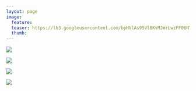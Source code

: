 ```yaml
---
layout: page
image:
  feature:
  teaser: https://lh3.googleusercontent.com/bpHVlAs95Vl8KvMJWrLwzFF06NTQGp_3G4ZXtdpCSdHLeTRd4lt5qNOmWQXfRVeOhVqDyvbrNwjZkcEskp4F0IGjkPUhrxt8wYEWj4aOj3jqQKLXmaNXWvu0OLZpqmwQlbHsw_VdJYJvxV3WU_KdOKGW3yStutkG8UAqyAchLINJo2zBP99oivTHOCazELNr8Rd-eKOAgOPP1Xre13z55gP28IPbJ78l9c67KHQLocpYDqc4mdP5HeuZmeZKkyG_R3oq6TLFiFuJaXGYBfxYMHYFhaCa55gHIWkEV6rW3JL2-LxVrm7piW-Ik118nfXzxCLrBPJRE-JI1OJ2wwKl6VfT2UquPQilQHCfnffdrr2c1OU3k6mzSGfGy9jjsiQ8gfjG7zq_RXAhXlYED50mLBBTCXi7umdqV3OiRg9pFhEAJPFxuaPHUzrTKIDHqYxG6iayOHTH6sG65xqZb6YqG_e4Tg7bB37q3e7t78LJzwjkEk6e-eharA2fANRU1WsTjuerU1Xt_GCBfg-_sUWGDJ9eY8lJl7xypnw-9Os5EBE=w245
  thumb:
---
```


[![](https://lh3.googleusercontent.com/nuKzsChyVsN7uccpthnfJEVH1zHQ9wqmrCnHW7OBjEz1Heq4fAZGnES3aiYnvnUj3L5DUOTwhh-hvweItUcCOKl4zkHQtiHLtbWxlORNioyi2e7UNGpMxxiV5K7nLveT5dD-j_OJRGgVeWDdpSB0w4zid0jqb4UB-BAr535yGKjoLCLoCZANHEF3nh16LGFfAIeNqkJoRRj1LbOdTk6Q4O7NiEGwt3Vxgl_Fp6u8n4W3z6v9x1_STk_gi6lhblbOSzABzEkV7U9OkGkUASTHmUVue6RbYD5lz4EG7g8_GLj4MeuLC-WvmgR2SvsNxnzROGAXs-4gPP5nJEy-3hMmf3X946BJhE3oZihpLgzrf-ZFRZWA7RLhYMrSJwiV6YDfMkI4BTs-ZLh0Rrr6DhpODo0kwfhdjmmGgS3bEIWXVrILBJCyTPdZZIw-V_iOagUep9m2RMJI7WnfeFnpsgrvEgR6ZGGXTZdajXZ0FOmx2Q-NV7HheA3JEw5pcYQYzxJhGioxSnkOANKrHrwJkB4VjsZkf6mkUZlIDvZgN9xZF7w=w800)](https://lh3.googleusercontent.com/nuKzsChyVsN7uccpthnfJEVH1zHQ9wqmrCnHW7OBjEz1Heq4fAZGnES3aiYnvnUj3L5DUOTwhh-hvweItUcCOKl4zkHQtiHLtbWxlORNioyi2e7UNGpMxxiV5K7nLveT5dD-j_OJRGgVeWDdpSB0w4zid0jqb4UB-BAr535yGKjoLCLoCZANHEF3nh16LGFfAIeNqkJoRRj1LbOdTk6Q4O7NiEGwt3Vxgl_Fp6u8n4W3z6v9x1_STk_gi6lhblbOSzABzEkV7U9OkGkUASTHmUVue6RbYD5lz4EG7g8_GLj4MeuLC-WvmgR2SvsNxnzROGAXs-4gPP5nJEy-3hMmf3X946BJhE3oZihpLgzrf-ZFRZWA7RLhYMrSJwiV6YDfMkI4BTs-ZLh0Rrr6DhpODo0kwfhdjmmGgS3bEIWXVrILBJCyTPdZZIw-V_iOagUep9m2RMJI7WnfeFnpsgrvEgR6ZGGXTZdajXZ0FOmx2Q-NV7HheA3JEw5pcYQYzxJhGioxSnkOANKrHrwJkB4VjsZkf6mkUZlIDvZgN9xZF7w=s0)

[![](https://lh3.googleusercontent.com/GLXAYfVIz-ae9uz6mTY_57mqsdANnPXqTCE0FKuyn695GqXhkrdLdkQj1hpWreJnc3EWJXtCYf50xdPJrsRpO50jutWGmmrNJaFvqKst-BIlUxQwE9kB5XXK-sOpv8xGmO4qjjiIt1MovAkF2KLQOPNk64DOalLCaSnLxZhLHhiHCCWi-hmDeT6VGiVs9e1RJsWMWawTcETI6lijUjvCiLVma4E5MrMPy6eUwo6V3kBsyM939c-ckBnGIMlVZo6urmRFQ5xLQtIZn0DzLw13E1hdbc9wxG3Rm9co-_umVVxWiywHd7p6UQTyRB4Sh_ICYUnNS4K1OggfVLrU1x7SRlzxbzXzmEoz2sAZ8RWpS5FmNRa__nze5aGMDgHghtvVTfDGjPGHsrfGR_wgMMj1FITSUtmz2Ea77yLUBVrU-SBxwWYwyF3TD_5GQcvgWbRSE1sZJIsG7B57NEn23ErkSYQt6kueQI86qxDFb08_1b4s-8BsDEOU-yDcpnG2Jz1f8vQe6hG0L1fcLBn1ubv4Ws4CjqhOXdcwR8bg5uRQ30g=w800)](https://lh3.googleusercontent.com/GLXAYfVIz-ae9uz6mTY_57mqsdANnPXqTCE0FKuyn695GqXhkrdLdkQj1hpWreJnc3EWJXtCYf50xdPJrsRpO50jutWGmmrNJaFvqKst-BIlUxQwE9kB5XXK-sOpv8xGmO4qjjiIt1MovAkF2KLQOPNk64DOalLCaSnLxZhLHhiHCCWi-hmDeT6VGiVs9e1RJsWMWawTcETI6lijUjvCiLVma4E5MrMPy6eUwo6V3kBsyM939c-ckBnGIMlVZo6urmRFQ5xLQtIZn0DzLw13E1hdbc9wxG3Rm9co-_umVVxWiywHd7p6UQTyRB4Sh_ICYUnNS4K1OggfVLrU1x7SRlzxbzXzmEoz2sAZ8RWpS5FmNRa__nze5aGMDgHghtvVTfDGjPGHsrfGR_wgMMj1FITSUtmz2Ea77yLUBVrU-SBxwWYwyF3TD_5GQcvgWbRSE1sZJIsG7B57NEn23ErkSYQt6kueQI86qxDFb08_1b4s-8BsDEOU-yDcpnG2Jz1f8vQe6hG0L1fcLBn1ubv4Ws4CjqhOXdcwR8bg5uRQ30g=s0)

[![](https://lh3.googleusercontent.com/0pgsAGegS9x1fK8n3DErnCDdGViTbRdaAabbP8rEIJ2I6EJ5H_uEv4hAFQiu3DeIuJYoKKLvgdml0LmhVge8c7Kr4RamPkdpbLcqtJzvziQ26-zpXHZCvMCSByTglpcb3MPddfyKMw_K-0d8wmt2A0lQeVvMB6qA9Hm7wb9zLHlgahT8NGiTcx8Il8zGlq2ZfvHv6nh8shZ5KSCLHEApRZ9MvFBUnSECLk_yebEUEcGOR4WZLsLF3Ftoz7cLuYQ0XxfR7Hb87xbvkUWLc-RN1G1A6lhoRez6_6_z9LD-e2y9g4UzTrpgoUTheEhsk17ms9P0LrO3hNQBnInmvXHTHN3d6o76gwY2ryYdwm2cWF3fAWCtFcgyZTHgrEBdYIi376YWTnXYTfJegZnHTnlko8KA4svI3rAAwiVZcAijDTUAhdSSErqOt56AizD5qpDsJcJMuO-bE4dqkBcYE0lL8QIm2WTgGz5kd_pHY1F9QtfCshDO126IVtslb0l418rGbVuPOggFh2eQ8vf1CZvDuPFFQMq7n2lXDD8YISO5GMk=w800)](https://lh3.googleusercontent.com/0pgsAGegS9x1fK8n3DErnCDdGViTbRdaAabbP8rEIJ2I6EJ5H_uEv4hAFQiu3DeIuJYoKKLvgdml0LmhVge8c7Kr4RamPkdpbLcqtJzvziQ26-zpXHZCvMCSByTglpcb3MPddfyKMw_K-0d8wmt2A0lQeVvMB6qA9Hm7wb9zLHlgahT8NGiTcx8Il8zGlq2ZfvHv6nh8shZ5KSCLHEApRZ9MvFBUnSECLk_yebEUEcGOR4WZLsLF3Ftoz7cLuYQ0XxfR7Hb87xbvkUWLc-RN1G1A6lhoRez6_6_z9LD-e2y9g4UzTrpgoUTheEhsk17ms9P0LrO3hNQBnInmvXHTHN3d6o76gwY2ryYdwm2cWF3fAWCtFcgyZTHgrEBdYIi376YWTnXYTfJegZnHTnlko8KA4svI3rAAwiVZcAijDTUAhdSSErqOt56AizD5qpDsJcJMuO-bE4dqkBcYE0lL8QIm2WTgGz5kd_pHY1F9QtfCshDO126IVtslb0l418rGbVuPOggFh2eQ8vf1CZvDuPFFQMq7n2lXDD8YISO5GMk=s0)

[![](https://lh3.googleusercontent.com/mdUanNBDgP4Uzn4IXSxNYxWhYvI7FxhVApxeDEREJfYqXuVELMv6dqkaabAQHnwfl3RKd2l6arQDpumTvGBfJKlWaDQVVAKRmfPcPKFB6eZVCx_VtIdlUCHUbvWUAFD2AubCDSCOV5CzvXfnD2UttaXXum4gd2fF_MgcEFoPrkKRbfEM4a8uGY8PS1sZE3krLZUk-jwRZPw0my4VKMnGchmlCcSZn1QoHaDFaCnfvRuTQaOtIbXFPVUlGhnxDrSYqVqavjy0jDDjTGeBlX7hTdf4epSTTWGQAZ_QMB1fARAVT1siJh2Tyg3djT2QuftkGsjLwLnEpX5RuNLAeKplqbYzXi0Kx_RvNVOQYutqXIjYmR8oOmdAIdxvjNLKuEqc14fMB5ilLyN5RxmIs42Tfp5Jb4UO0QBdA3QrxrIUyHj-nvCp3PRE3N8BGESdMv8NREGST3rAJEqp0CMzbI2AAdLY2_D0oHXBZLyU0e74PWUkGSAAOlj61AswzAV11Chcnu2VagkpaB5wBdqRoTLPQ6w2dfW_kxo2cJRA8Vz18nE=w800)](https://lh3.googleusercontent.com/mdUanNBDgP4Uzn4IXSxNYxWhYvI7FxhVApxeDEREJfYqXuVELMv6dqkaabAQHnwfl3RKd2l6arQDpumTvGBfJKlWaDQVVAKRmfPcPKFB6eZVCx_VtIdlUCHUbvWUAFD2AubCDSCOV5CzvXfnD2UttaXXum4gd2fF_MgcEFoPrkKRbfEM4a8uGY8PS1sZE3krLZUk-jwRZPw0my4VKMnGchmlCcSZn1QoHaDFaCnfvRuTQaOtIbXFPVUlGhnxDrSYqVqavjy0jDDjTGeBlX7hTdf4epSTTWGQAZ_QMB1fARAVT1siJh2Tyg3djT2QuftkGsjLwLnEpX5RuNLAeKplqbYzXi0Kx_RvNVOQYutqXIjYmR8oOmdAIdxvjNLKuEqc14fMB5ilLyN5RxmIs42Tfp5Jb4UO0QBdA3QrxrIUyHj-nvCp3PRE3N8BGESdMv8NREGST3rAJEqp0CMzbI2AAdLY2_D0oHXBZLyU0e74PWUkGSAAOlj61AswzAV11Chcnu2VagkpaB5wBdqRoTLPQ6w2dfW_kxo2cJRA8Vz18nE=s0)
